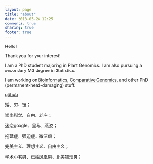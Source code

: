 ```yaml
---
layout: page
title: "about"
date: 2013-05-24 12:25
comments: true
sharing: true
footer: true
---
```

Hello!

Thank you for your interest!

I am a PhD student majoring in Plant Genomics. I am also pursuing a secondary MS degree in Statistics.

I am working on <a href="http://en.wikipedia.org/wiki/Bioinformatics" target="_blank">Bioinformatics</a>, <a href="http://en.wikipedia.org/wiki/Comparative_genomics" target="_blank">Comparative Genomics</a>, and other PhD (permanent-head-damaging) stuff.

[github](https://github.com/bioops/)

矮、穷、锉；

崇尚科学、自由、老庄；

迷恋google、皇马、燕姿；

拖延症、强迫症、微洁癖；

完美主义、理想主义、自由主义；

学术小宅男、已婚凤凰男、北美猥琐男；
